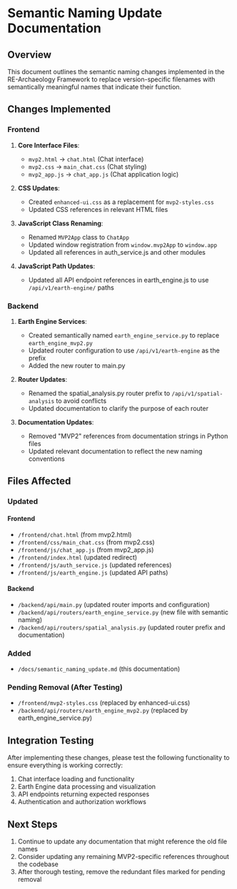# Semantic Naming Update Documentation

## Overview

This document outlines the semantic naming changes implemented in the RE-Archaeology Framework to replace version-specific filenames with semantically meaningful names that indicate their function.

## Changes Implemented

### Frontend

1. **Core Interface Files**:
   - `mvp2.html` → `chat.html` (Chat interface)
   - `mvp2.css` → `main_chat.css` (Chat styling)
   - `mvp2_app.js` → `chat_app.js` (Chat application logic)

2. **CSS Updates**:
   - Created `enhanced-ui.css` as a replacement for `mvp2-styles.css`
   - Updated CSS references in relevant HTML files

3. **JavaScript Class Renaming**:
   - Renamed `MVP2App` class to `ChatApp`
   - Updated window registration from `window.mvp2App` to `window.app`
   - Updated all references in auth_service.js and other modules

4. **JavaScript Path Updates**:
   - Updated all API endpoint references in earth_engine.js to use `/api/v1/earth-engine/` paths

### Backend

1. **Earth Engine Services**:
   - Created semantically named `earth_engine_service.py` to replace `earth_engine_mvp2.py`
   - Updated router configuration to use `/api/v1/earth-engine` as the prefix
   - Added the new router to main.py

2. **Router Updates**:
   - Renamed the spatial_analysis.py router prefix to `/api/v1/spatial-analysis` to avoid conflicts
   - Updated documentation to clarify the purpose of each router

3. **Documentation Updates**:
   - Removed "MVP2" references from documentation strings in Python files
   - Updated relevant documentation to reflect the new naming conventions

## Files Affected

### Updated

#### Frontend
- `/frontend/chat.html` (from mvp2.html)
- `/frontend/css/main_chat.css` (from mvp2.css)
- `/frontend/js/chat_app.js` (from mvp2_app.js)
- `/frontend/index.html` (updated redirect)
- `/frontend/js/auth_service.js` (updated references)
- `/frontend/js/earth_engine.js` (updated API paths)

#### Backend
- `/backend/api/main.py` (updated router imports and configuration)
- `/backend/api/routers/earth_engine_service.py` (new file with semantic naming)
- `/backend/api/routers/spatial_analysis.py` (updated router prefix and documentation)

### Added
- `/docs/semantic_naming_update.md` (this documentation)

### Pending Removal (After Testing)
- `/frontend/mvp2-styles.css` (replaced by enhanced-ui.css)
- `/backend/api/routers/earth_engine_mvp2.py` (replaced by earth_engine_service.py)

## Integration Testing

After implementing these changes, please test the following functionality to ensure everything is working correctly:

1. Chat interface loading and functionality
2. Earth Engine data processing and visualization
3. API endpoints returning expected responses
4. Authentication and authorization workflows

## Next Steps

1. Continue to update any documentation that might reference the old file names
2. Consider updating any remaining MVP2-specific references throughout the codebase
3. After thorough testing, remove the redundant files marked for pending removal
